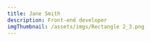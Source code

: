 ```yaml
---
title: Jane Smith
description: Front-end developer
imgThumbnail: /assets/imgs/Rectangle 2_3.png
---
```

